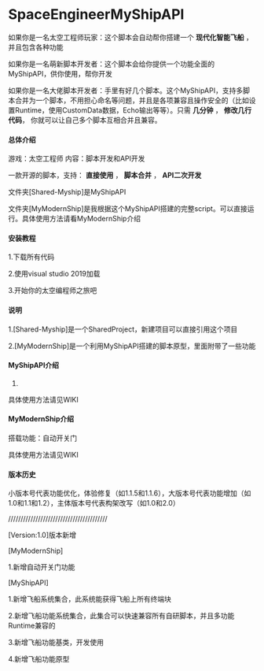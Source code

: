 # SpaceEngineerMyShipAPI

如果你是一名太空工程师玩家：这个脚本会自动帮你搭建一个 **现代化智能飞船** ，并且包含各种功能

如果你是一名萌新脚本开发者：这个脚本会给你提供一个功能全面的MyShipAPI，供你使用，帮你开发

如果你是一名大佬脚本开发者：手里有好几个脚本。这个MyShipAPI，支持多脚本合并为一个脚本，不用担心命名等问题，并且是各项兼容且操作安全的（比如设置Runtime，使用CustomData数据，Echo输出等等）。只需 **几分钟** ， **修改几行代码**， 你就可以让自己多个脚本互相合并且兼容。

#### 总体介绍

游戏：太空工程师  内容：脚本开发和API开发

一款开源的脚本，支持： **直接使用** ， **脚本合并** ， **API二次开发** 

文件夹[Shared-Myship]是MyShipAPI

文件夹[MyModernShip]是我根据这个MyShipAPI搭建的完整script。可以直接运行。具体使用方法请看MyModernShip介绍

#### 安装教程

1.下载所有代码

2.使用visual studio 2019加载

3.开始你的太空编程师之旅吧

#### 说明

1.[Shared-Myship]是一个SharedProject，新建项目可以直接引用这个项目

2.[MyModernShip]是一个利用MyShipAPI搭建的脚本原型，里面附带了一些功能

#### MyShipAPI介绍

1.

具体使用方法请见WIKI

#### MyModernShip介绍

搭载功能：自动开关门

具体使用方法请见WIKI

#### 版本历史

小版本号代表功能优化，体验修复（如1.1.5和1.1.6），大版本号代表功能增加（如1.0和1.1和1.2），主体版本号代表构架改写（如1.0和2.0）

////////////////////////////////////////

[Version:1.0]版本新增

[MyModernShip] 

1.新增自动开关门功能

[MyShipAPI] 

1.新增飞船系统集合，此系统能获得飞船上所有终端块

2.新增飞船功能系统集合，此集合可以快速兼容所有自研脚本，并且多功能Runtime兼容的

3.新增飞船功能基类，开发使用

4.新增飞船功能原型


